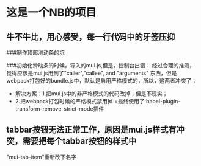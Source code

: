 # 这是一个NB的项目

## 牛不牛比，用心感受，每一行代码中的牙签压抑

###制作顶部滑动条的坑

###初始化滑动条的时候，导入的mui.js,但是，控制台出错：
经过合理的推测，觉得应该是mui.js用到了"caller","callee", and "arguments" 东西，但是
webpack打包好的bundle.js中，默认是启用严格模式的，所以，这两者冲突了；
+ 解决方案：1.把mui.js中的非严格模式的代码改掉；但是不现实；
+ 2.把webpack打包时候的严格模式禁用掉
+最终使用了 babel-plugin-transform-remove-strict-mode插件

## tabbar按钮无法正常工作，原因是mui.js样式有冲突，需要把每个tabbar按钮的样式中
"mui-tab-item"重新改下名字